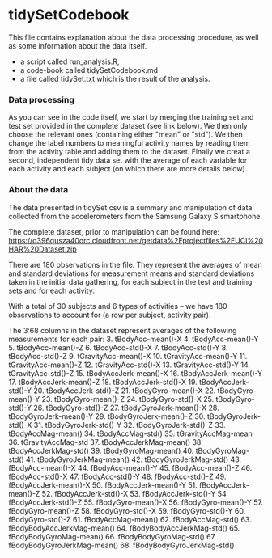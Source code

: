 # tidySetCodebook

This file contains explanation about the data processing procedure, as well as some information about the data itself.
- a script called run_analysis.R, 
- a code-book called tidySetCodebook.md 
- a file called tidySet.txt which is the result of the analysis.

### Data processing
As you can see in the code itself, we start by merging the training set and test set provided in the complete dataset (see link below). We then only choose the relevant ones (containing either "mean" or "std").
We then change the label numbers to meaningful activity names by reading them from the activity table and adding them to the dataset. 
Finally we creat a second, independent tidy data set with the average of each variable for each activity and each subject (on which there are more details below).

### About the data
The data presented in tidySet.csv is a summary and manipulation of data collected from the accelerometers from the Samsung Galaxy S smartphone.

The complete dataset, prior to manipulation can be found here: https://d396qusza40orc.cloudfront.net/getdata%2Fprojectfiles%2FUCI%20HAR%20Dataset.zip

There are 180 observations in the file. They represent the averages of mean and standard deviations for measurement means and standard deviations taken in the initial data gathering, for each subject in the test and training sets and for each activity. 

With a total of 30 subjects and 6 types of activities – we have 180 observations to account for (a row per subject, activity pair). 

The 3:68 columns in the dataset represent averages of the following measurements for each pair:
3.	tBodyAcc-mean()-X
4.	tBodyAcc-mean()-Y
5.	tBodyAcc-mean()-Z 
6.	tBodyAcc-std()-X
7.	tBodyAcc-std()-Y
8.	tBodyAcc-std()-Z
9.	tGravityAcc-mean()-X
10.	tGravityAcc-mean()-Y
11.	tGravityAcc-mean()-Z
12.	tGravityAcc-std()-X
13.	tGravityAcc-std()-Y
14.	tGravityAcc-std()-Z
15.	tBodyAccJerk-mean()-X
16.	tBodyAccJerk-mean()-Y
17.	tBodyAccJerk-mean()-Z
18.	tBodyAccJerk-std()-X
19.	tBodyAccJerk-std()-Y
20.	tBodyAccJerk-std()-Z
21.	tBodyGyro-mean()-X
22.	tBodyGyro-mean()-Y
23.	tBodyGyro-mean()-Z
24.	tBodyGyro-std()-X
25.	tBodyGyro-std()-Y
26.	tBodyGyro-std()-Z
27.	tBodyGyroJerk-mean()-X
28.	tBodyGyroJerk-mean()-Y
29.	tBodyGyroJerk-mean()-Z
30.	tBodyGyroJerk-std()-X
31.	tBodyGyroJerk-std()-Y
32.	tBodyGyroJerk-std()-Z
33.	tBodyAccMag-mean()
34.	tBodyAccMag-std()
35.	tGravityAccMag-mean
36.	tGravityAccMag-std
37.	tBodyAccJerkMag-mean()
38.	tBodyAccJerkMag-std()
39.	tBodyGyroMag-mean()
40.	tBodyGyroMag-std()
41.	tBodyGyroJerkMag-mean()
42.	tBodyGyroJerkMag-std()
43.	fBodyAcc-mean()-X
44.	fBodyAcc-mean()-Y
45.	fBodyAcc-mean()-Z
46.	fBodyAcc-std()-X
47.	fBodyAcc-std()-Y
48.	fBodyAcc-std()-Z
49.	fBodyAccJerk-mean()-X
50.	fBodyAccJerk-mean()-Y
51.	fBodyAccJerk-mean()-Z
52.	fBodyAccJerk-std()-X
53.	fBodyAccJerk-std()-Y
54.	fBodyAccJerk-std()-Z
55.	fBodyGyro-mean()-X
56.	fBodyGyro-mean()-Y
57.	fBodyGyro-mean()-Z
58.	fBodyGyro-std()-X
59.	fBodyGyro-std()-Y
60.	fBodyGyro-std()-Z
61.	fBodyAccMag-mean()
62.	fBodyAccMag-std()
63.	fBodyBodyAccJerkMag-mean()
64.	fBodyBodyAccJerkMag-std()
65.	fBodyBodyGyroMag-mean()
66.	fBodyBodyGyroMag-std()
67.	fBodyBodyGyroJerkMag-mean()
68.	fBodyBodyGyroJerkMag-std()
